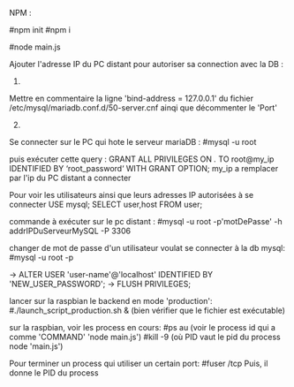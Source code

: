 NPM :

#npm init
#npm i

#node main.js 


Ajouter l'adresse IP du PC distant pour autoriser sa connection avec la DB :

1.
Mettre en commentaire la ligne 'bind-address = 127.0.0.1'
du fichier /etc/mysql/mariadb.conf.d/50-server.cnf
ainqi que décommenter le 'Port'

2.
Se connecter sur le PC qui hote le serveur mariaDB :
#mysql -u root

puis exécuter cette query :
GRANT ALL PRIVILEGES ON *.* TO root@my_ip IDENTIFIED BY ‘root_password‘ WITH GRANT OPTION;
my_ip a remplacer par l'ip du PC distant a connecter

Pour voir les utilisateurs ainsi que leurs adresses IP autorisées à se connecter
USE mysql;
SELECT user,host FROM user;

commande à exécuter sur le pc distant :
#mysql -u root -p'motDePasse' -h addrIPDuServeurMySQL -P 3306




changer de mot de passe d'un utilisateur voulat se connecter à la db mysql:
#mysql -u root -p

-> ALTER USER 'user-name'@'localhost' IDENTIFIED BY 'NEW_USER_PASSWORD';
-> FLUSH PRIVILEGES;


lancer sur la raspbian le backend en mode 'production':
#./launch_script_production.sh &
(bien vérifier que le fichier est exécutable)

sur la raspbian, voir les process en cours:
#ps au 
(voir le process id qui a comme 'COMMAND' 'node main.js')
#kill -9 <PID> 
(où PID vaut le pid du process node 'main.js')

Pour terminer un process qui utiliser un certain port:
#fuser <port>/tcp
Puis, il donne le PID du process
